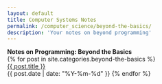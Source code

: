 ```yaml
---
layout: default
title: Computer Systems Notes
permalink: /computer_science/beyond-the-basics/
description: 'Your notes on beyond programming'
---
```


<strong style="margin-top:-1rem;">
  Notes on Programming: Beyond the Basics
</strong>

<div class='writing nu'>
  {% for post in site.categories.beyond-the-basics %}
    <div><a title='#{{ forloop.rindex }}' href='{{ post.url }}'>{{ post.title }}</a></div>
    <time>{{ post.date | date: "%Y-%m-%d" }}</time>
  {% endfor %}
</div>